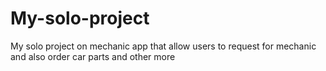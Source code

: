 # My-solo-project
My solo project on mechanic app that allow users to request for mechanic and also order car parts and other more
